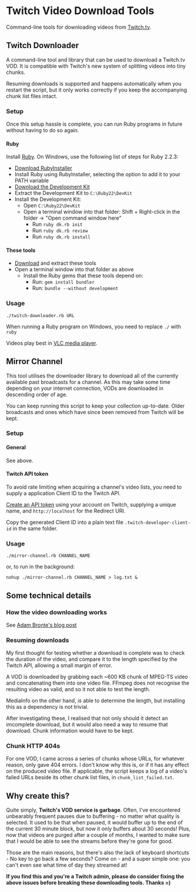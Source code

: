 # Twitch Video Download Tools

Command-line tools for downloading videos from [Twitch.tv](http://www.twitch.tv).

## Twitch Downloader

A command-line tool and library that can be used to download a Twitch.tv VOD. It is compatible with Twitch's new system of splitting videos into tiny chunks.

Resuming downloads is supported and happens automatically when you restart the script, but it only works correctly if you keep the accompanying chunk list files intact.

### Setup

Once this setup hassle is complete, you can run Ruby programs in future without having to do so again.

#### Ruby

Install [Ruby](https://www.ruby-lang.org/en/). On Windows, use the following list of steps for Ruby 2.2.3:

- [Download RubyInstaller](http://dl.bintray.com/oneclick/rubyinstaller/rubyinstaller-2.2.3.exe)
- Install Ruby using RubyInstaller, selecting the option to add it to your PATH variable
- [Download the Development Kit](http://dl.bintray.com/oneclick/rubyinstaller/DevKit-mingw64-32-4.7.2-20130224-1151-sfx.exe)
- Extract the Development Kit to `C:\Ruby22\DevKit`
- Install the Development Kit:
    + Open `C:\Ruby22\DevKit`
    + Open a terminal window into that folder: Shift + Right-click in the folder -> "Open command window here"
        * Run `ruby dk.rb init`
        * Run `ruby dk.rb review`
        * Run `ruby dk.rb install`

#### These tools

- [Download](https://github.com/ZimbiX/Twitch-Video-Download-Tools/archive/master.zip) and extract these tools
- Open a terminal window into that folder as above
    + Install the Ruby gems that these tools depend on:
        * Run: `gem install bundler`
        * Run: `bundle --without development`

### Usage

    ./twitch-downloader.rb URL

When running a Ruby program on Windows, you need to replace `./` with `ruby `

Videos play best in [VLC media player](http://www.videolan.org/vlc/).

## Mirror Channel

This tool utilises the downloader library to download all of the currently available past broadcasts for a channel. As this may take some time depending on your internet connection, VODs are downloaded in descending order of age.

You can keep running this script to keep your collection up-to-date. Older broadcasts and ones which have since been removed from Twitch will be kept.

### Setup

#### General

See above.

#### Twitch API token

To avoid rate limiting when acquiring a channel's video lists, you need to supply a application Client ID to the Twitch API.

[Create an API token](http://www.twitch.tv/kraken/oauth2/clients/new) using your account on Twitch, supplying a unique name, and `http://localhost` for the Redirect URI.

Copy the generated Client ID into a plain text file `.twitch-developer-client-id` in the same folder.

### Usage

    ./mirror-channel.rb CHANNEL_NAME

or, to run in the background:

    nohup ./mirror-channel.rb CHANNEL_NAME > log.txt &

## Some technical details

### How the video downloading works

See [Adam Bronte's blog post](https://adam.bronte.me/2015/05/29/downloading-twitch-tv-vods/)

### Resuming downloads

My first thought for testing whether a download is complete was to check the duration of the video, and compare it to the length specified by the Twitch API, allowing a small margin of error.

A VOD is downloaded by grabbing each ~600 KB chunk of MPEG-TS video and concatenating them into one video file. FFmpeg does not recognise the resulting video as valid, and so it not able to test the length.

MediaInfo on the other hand, *is* able to determine the length, but installing this as a dependency is not trivial.

After investigating these, I realised that not only should it detect an imcomplete download, but it would also need a way to resume that download. Chunk information would have to be kept.

### Chunk HTTP 404s

For one VOD, I came across a series of chunks whose URLs, for whatever reason, only gave 404 errors. I don't know why this is, or if it has any effect on the produced video file. If applicable, the script keeps a log of a video's failed URLs beside its other chunk list files, in `chunk_list_failed.txt`.

## Why create this?

Quite simply, **Twitch's VOD service is garbage**. Often, I've encountered unbearably frequent pauses due to buffering - no matter what quality is selected. It used to be that when paused, it would buffer up to the end of the current 30 minute block, but now it only buffers about 30 seconds! Plus, now that videos are purged after a couple of months, I wanted to make sure that I would be able to see the streams before they're gone for good.

Those are the main reasons, but there's also the lack of keyboard shortcuts - No key to go back a few seconds? Come on - and a super simple one: you can't even see what time of day they streamed at!

**If you find this and you're a Twitch admin, please do consider fixing the above issues before breaking these downloading tools. Thanks =)**
